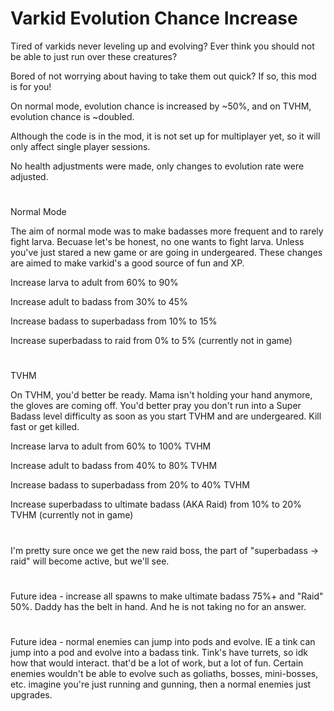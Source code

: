 # Varkid Evolution Chance Increase

Tired of varkids never leveling up and evolving? Ever think you should not be able to just run over these creatures?

Bored of not worrying about having to take them out quick? If so, this mod is for you!

On normal mode, evolution chance is increased by ~50%, and on TVHM, evolution chance is ~doubled. 

Although the code is in the mod, it is not set up for multiplayer yet, so it will only affect single player sessions.

No health adjustments were made, only changes to evolution rate were adjusted.

#

Normal Mode

The aim of normal mode was to make badasses more frequent and to rarely fight larva. 
Becuase let's be honest, no one wants to fight larva. Unless you've just stared a new game or are going in undergeared.
These changes are aimed to make varkid's a good source of fun and XP.

Increase larva to adult from 60% to 90%

Increase adult to badass from 30% to 45%

Increase badass to superbadass from 10% to 15%

Increase superbadass to raid from 0% to 5% (currently not in game)

#

TVHM

On TVHM, you'd better be ready. Mama isn't holding your hand anymore, the gloves are coming off.
You'd better pray you don't run into a Super Badass level difficulty as soon as you start TVHM and are undergeared.
Kill fast or get killed.

Increase larva to adult from 60% to 100% TVHM

Increase adult to badass from 40% to 80% TVHM

Increase badass to superbadass from 20% to 40% TVHM

Increase superbadass to ultimate badass (AKA Raid) from 10% to 20% TVHM (currently not in game)

#

I'm pretty sure once we get the new raid boss, the part of "superbadass -> raid" will become active, but we'll see.

#

Future idea - increase all spawns to make ultimate badass 75%+ and "Raid" 50%. Daddy has the belt in hand.
And he is not taking no for an answer.

#

Future idea - normal enemies can jump into pods and evolve. IE a tink can jump into a pod and evolve into a badass tink.
Tink's have turrets, so idk how that would interact. that'd be a lot of work, but a lot of fun.
Certain enemies wouldn't be able to evolve such as goliaths, bosses, mini-bosses, etc.
imagine you're just running and gunning, then a normal enemies just upgrades.
